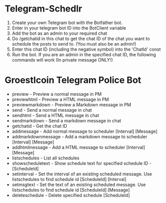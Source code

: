 # Telegram-Schedlr
1. Create your own Telegram bot with the Botfather bot.
2. Enter in your telegram bot ID into the BotClient variable
3. Add the bot as an admin to your required chat
4. Do /getchatid in this chat to get the chat ID of the chat you want to schedule the posts to send to. (You must also be an admin!)
5. Enter this chat ID (including the negative symbol) into the 'ChatId' const
6. Run the bot. If you are an admin in the specified chat ID, the following commands will work (In private message ONLY!)
# Groestlcoin Telegram Police Bot

- preview - Preview a normal message in PM
- previewhtml - Preview a HTML message in PM
- previewmarkdown - Preview a Markdown message in PM
- send - Send a normal message in chat
- sendhtml - Send a HTML message in chat
- sendmarkdown - Send a markdown message in chat
- getchatid - Get the chat ID
- addmessage - Add normal message to scheduler [Interval] [Message]
- addmarkdownmessage - Add a markdown message to scheduler [Interval] [Message]
- addhtmlmessage - Add a HTML message to scheduler [Interval] [Message]
- listschedules - List all schedules
- showscheduletext - Show schedule text for specified schedule ID - [ScheduleId]
- setinterval - Set the interval of an existing scheduled message. Use listschedules to find schedule id [ScheduleId] [Interval]
- setmsgtext - Set the text of an existing scheduled message. Use listschedules to find schedule id [ScheduleId] [Message]
- deleteschedule - Delete specified schedule [ScheduleId]